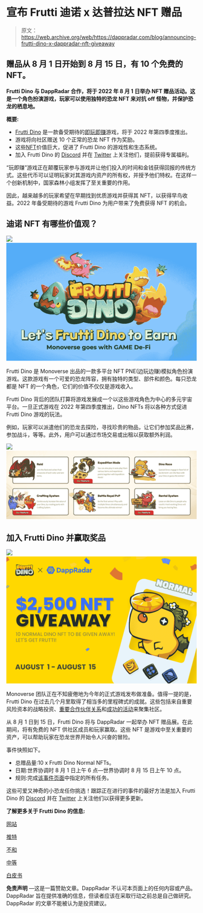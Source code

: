 # 宣布 Frutti 迪诺 x 达普拉达 NFT 赠品

> 原文：<https://web.archive.org/web/https://dappradar.com/blog/announcing-frutti-dino-x-dappradar-nft-giveaway>

## 赠品从 8 月 1 日开始到 8 月 15 日，有 10 个免费的 NFT。

**Frutti Dino 与 DappRadar 合作，将于 2022 年 8 月 1 日举办 NFT 赠品活动。这是一个角色扮演游戏，玩家可以使用独特的恐龙 NFT 来对抗 off 怪物，并保护恐龙的栖息地。**

**概要:**

*   [Frutti Dino](https://web.archive.org/web/20221130114259/https://dappradar.com/binance-smart-chain/games/frutti-dino-1) 是一款备受期待的[即玩即赚](https://web.archive.org/web/20221130114259/https://dappradar.com/blog/tag/play-to-earn)游戏，将于 2022 年第四季度推出。
*   游戏将向社区赠送 10 个正常的恐龙 NFT 作为奖励。
*   这些[NFT](https://web.archive.org/web/20221130114259/https://dappradar.com/blog/what-are-non-fungible-tokens-nfts)价值巨大，促进了 Frutti Dino 的游戏性和生态系统。
*   加入 Frutti Dino 的 [Discord](https://web.archive.org/web/20221130114259/https://discord.com/invite/Vvhr9TCeHq) 并在 [Twitter](https://web.archive.org/web/20221130114259/https://twitter.com/FruttiDino) 上关注他们，提前获得专属福利。

“玩即赚”游戏正在颠覆玩家参与游戏并让他们投入的时间和金钱获得回报的传统方式。这些代币可以证明玩家对其游戏内资产的所有权，并授予他们特权。在这样一个创新机制中，国家森林小组发挥了至关重要的作用。

因此，越来越多的玩家希望在早期找到优质游戏并获得其 NFT，以获得早鸟收益。2022 年备受期待的游戏 Frutti Dino 为用户带来了免费获得 NFT 的机会。

## 迪诺 NFT 有哪些价值观？

![](img/0631f8b09cb68de0654b844b1180ffc9.png)![Frutti Dino ](img/e9b015727fdc9670b9dc1a8eec1c18bd.png)

Frutti Dino 是 Monoverse 出品的一款多平台 NFT PNE(边玩边赚)模拟角色扮演游戏。这款游戏有一个可爱的恐龙阵容，拥有独特的类型、部件和颜色。每只恐龙都是 NFT 的一个角色，它们的价值不仅仅是游戏收入。

Frutti Dino 背后的团队打算将游戏发展成一个以这些游戏角色为中心的多元宇宙平台。一旦正式游戏在 2022 年第四季度推出，Dino NFTs 将以各种方式促进 Frutti Dino 游戏的玩法。

例如，玩家可以派遣他们的恐龙去探险，寻找珍贵的物品，让它们参加奖品比赛，参加战斗，等等。此外，用户可以通过市场交易或出租以获取额外利润。

![](img/b56d70d4bdd289c9c7aa5fe6c809baeb.png)![Frutti Dino Gameplay](img/77fb82c914f3dc769d2dc59f4d188224.png)

## 加入 Frutti Dino 并赢取奖品

![](img/3832bb5cc032b17ade873967db4fbd66.png)![Frutti Dino NFT giveaway](img/3fbbc81e54f6e0bdcf9a67dae247dd80.png)

Monoverse 团队正在不知疲倦地为今年的正式游戏发布做准备。值得一提的是，Frutti Dino 在过去几个月里取得了相当多的里程碑式的成就。这些包括来自重要风险资本的战略投资、[重要合作伙伴关系](https://web.archive.org/web/20221130114259/https://medium.com/@FruttiDino/list/partnerships-667c12948d5d)和[成功的活动](https://web.archive.org/web/20221130114259/https://medium.com/@FruttiDino/list/events-91407d217781)来聚集社区。

从 8 月 1 日到 15 日，Frutti Dino 将与 DappRadar 一起举办 NFT 赠品展。在此期间，将有免费的 NFT 供社区成员和玩家赢取。这些 NFT 是游戏中至关重要的资产，可以帮助玩家在恐龙世界开始令人兴奋的冒险。

事件快照如下。

*   总赠品量:10 x Frutti Dino Normal NFTs。
*   日期:世界协调时 8 月 1 日上午 6 点—世界协调时 8 月 15 日上午 10 点。
*   规则:完成[该事件页面](https://web.archive.org/web/20221130114259/https://bit.ly/3PVEt9i)中指定的所有任务。

这些可爱又神奇的小恐龙任你挑选！跟踪正在进行的事件的最好方法是加入 Frutti Dino 的 [Discord](https://web.archive.org/web/20221130114259/https://discord.com/invite/Vvhr9TCeHq) 并在 [Twitter](https://web.archive.org/web/20221130114259/https://twitter.com/FruttiDino) 上关注他们以获得更多更新。

**了解更多关于 Frutti Dino 的信息:**

[网站](https://web.archive.org/web/20221130114259/https://fruttidino.com/#1)

[推特](https://web.archive.org/web/20221130114259/https://twitter.com/FruttiDino)

[不和](https://web.archive.org/web/20221130114259/https://discord.com/invite/Vvhr9TCeHq)

[中等](https://web.archive.org/web/20221130114259/https://medium.com/@FruttiDino)

[白皮书](https://web.archive.org/web/20221130114259/https://www.fruttidino.com/pdf/Frutti_dino_Whitepaper_v1.91_EN.pdf)

**免责声明** —这是一篇赞助文章。DappRadar 不认可本页面上的任何内容或产品。DappRadar 旨在提供准确的信息，但读者应该在采取行动之前总是自己做研究。DappRadar 的文章不能被认为是投资建议。